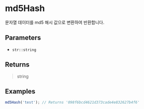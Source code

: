 # md5Hash <Badge type="tip" text="JavaScript" /><Badge type="info" text="Dart" />

문자열 데이터를 md5 해시 값으로 변환하여 반환합니다.

## Parameters

- `str::string`

## Returns

> string

## Examples

```javascript
md5Hash('test'); // Returns '098f6bcd4621d373cade4e832627b4f6'
```
